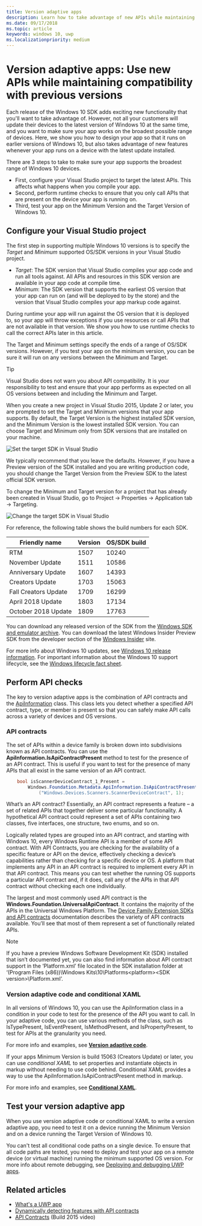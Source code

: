 ```yaml
---
title: Version adaptive apps
description: Learn how to take advantage of new APIs while maintaining compatibility with previous versions
ms.date: 09/17/2018
ms.topic: article
keywords: windows 10, uwp
ms.localizationpriority: medium
---
```

# Version adaptive apps: Use new APIs while maintaining compatibility with previous versions

Each release of the Windows 10 SDK adds exciting new functionality that you'll want to take advantage of. However, not all your customers will update their devices to the latest version of Windows 10 at the same time, and you want to make sure your app works on the broadest possible range of devices. Here, we show you how to design your app so that it runs on earlier versions of Windows 10, but also takes advantage of new features whenever your app runs on a device with the latest update installed.

There are 3 steps to take to make sure your app supports the broadest range of Windows 10 devices.

- First, configure your Visual Studio project to target the latest APIs. This affects what happens when you compile your app.
- Second, perform runtime checks to ensure that you only call APIs that are present on the device your app is running on.
- Third, test your app on the Minimum Version and the Target Version of Windows 10.

## Configure your Visual Studio project

The first step in supporting multiple Windows 10 versions is to specify the *Target* and *Minimum* supported OS/SDK versions in your Visual Studio project.

- *Target*: The SDK version that Visual Studio compiles your app code and run all tools against. All APIs and resources in this SDK version are available in your app code at compile time.
- *Minimum*: The SDK version that supports the earliest OS version that your app can run on (and will be deployed to by the store) and the version that Visual Studio compiles your app markup code against. 

During runtime your app will run against the OS version that it is deployed to, so your app will throw exceptions if you use resources or call APIs that are not available in that version. We show you how to use runtime checks to call the correct APIs later in this article.

The Target and Minimum settings specify the ends of a range of OS/SDK versions. However, if you test your app on the minimum version, you can be sure it will run on any versions between the Minimum and Target.

> [!TIP]
> Visual Studio does not warn you about API compatibility. It is your responsibility to test and ensure that your app performs as expected on all OS versions between and including the Minimum and Target.

When you create a new project in Visual Studio 2015, Update 2 or later, you are prompted to set the Target and Minimum versions that your app supports. By default, the Target Version is the highest installed SDK version, and the Minimum Version is the lowest installed SDK version. You can choose Target and Minimum only from SDK versions that are installed on your machine. 

![Set the target SDK in Visual Studio](images/vs-target-sdk-1.png)

We typically recommend that you leave the defaults. However, if you have a Preview version of the SDK installed and you are writing production code, you should change the Target Version from the Preview SDK to the latest official SDK version. 

To change the Minimum and Target version for a project that has already been created in Visual Studio, go to Project -> Properties -> Application tab -> Targeting.

![Change the target SDK in Visual Studio](images/vs-target-sdk-2.png)

For reference, the following table shows the build numbers for each SDK.

| Friendly name | Version | OS/SDK build |
| ---- | ---- | ---- |
| RTM | 1507 | 10240 |
| November Update | 1511 | 10586 |
| Anniversary Update | 1607 | 14393 |
| Creators Update | 1703 | 15063 |
| Fall Creators Update | 1709 | 16299 |
| April 2018 Update | 1803 | 17134 |
| October 2018 Update | 1809 | 17763 |

You can download any released version of the SDK from the [Windows SDK and emulator archive](https://developer.microsoft.com/downloads/sdk-archive). You can download the latest Windows Insider Preview SDK from the developer section of the [Windows Insider](https://insider.windows.com/Home/BuildWithWindows) site.

 For more info about Windows 10 updates, see [Windows 10 release information](https://technet.microsoft.com/windows/release-info). For important information about the Windows 10 support lifecycle, see the [Windows lifecycle fact sheet](https://support.microsoft.com/help/13853/windows-lifecycle-fact-sheet).

## Perform API checks

The key to version adaptive apps is the combination of API contracts and the [ApiInformation](https://docs.microsoft.com/uwp/api/windows.foundation.metadata.apiinformation) class. This class lets you detect whether a specified API contract, type, or member is present so that you can safely make API calls across a variety of devices and OS versions.

### API contracts

The set of APIs within a device family is broken down into subdivisions known as API contracts. You can use the **ApiInformation.IsApiContractPresent** method to test for the presence of an API contract. This is useful if you want to test for the presence of many APIs that all exist in the same version of an API contract.

```csharp
    bool isScannerDeviceContract_1_Present =
        Windows.Foundation.Metadata.ApiInformation.IsApiContractPresent
            ("Windows.Devices.Scanners.ScannerDeviceContract", 1);
```

What’s an API contract? Essentially, an API contract represents a feature – a set of related APIs that together deliver some particular functionality. A hypothetical API contract could represent a set of APIs containing two classes, five interfaces, one structure, two enums, and so on.

Logically related types are grouped into an API contract, and starting with Windows 10, every Windows Runtime API is a member of some API contract. With API Contracts, you are checking for the availability of a specific feature or API on the device, effectively checking a device’s capabilities rather than checking for a specific device or OS. A platform that implements any API in an API contract is required to implement every API in that API contract. This means you can test whether the running OS supports a particular API contract and, if it does, call any of the APIs in that API contract without checking each one individually.

The largest and most commonly used API contract is the **Windows.Foundation.UniversalApiContract**. It contains the majority of the APIs in the Universal Windows Platform. The [Device Family Extension SDKs and API contracts](https://docs.microsoft.com/uwp/extension-sdks/) documentation describes the variety of API contracts available. You’ll see that most of them represent a set of functionally related APIs.

> [!NOTE]
> If you have a preview Windows Software Development Kit (SDK) installed that isn’t documented yet, you can also find information about API contract support in the ‘Platform.xml’ file located in the SDK installation folder at ‘\(Program Files (x86))\Windows Kits\10\Platforms\<platform>\<SDK version>\Platform.xml’.

### Version adaptive code and conditional XAML

In all versions of Windows 10, you can use the ApiInformation class in a condition in your code to test for the presence of the API you want to call. In your adaptive code, you can use various methods of the class, such as IsTypePresent, IsEventPresent, IsMethodPresent, and IsPropertyPresent, to test for APIs at the granularity you need.

For more info and examples, see **[Version adaptive code](version-adaptive-code.md)**.

If your apps Minimum Version is build 15063 (Creators Update) or later, you can use *conditional XAML* to set properties and instantiate objects in markup without needing to use code behind. Conditional XAML provides a way to use the ApiInformation.IsApiContractPresent method in markup.

For more info and examples, see **[Conditional XAML](conditional-xaml.md)**.

## Test your version adaptive app

When you use version adaptive code or conditional XAML to write a version adaptive app, you need to test it on a device running the Minimum Version and on a device running the Target Version of Windows 10.

You can't test all conditional code paths on a single device. To ensure that all code paths are tested, you need to deploy and test your app on a remote device (or virtual machine) running the minimum supported OS version.
For more info about remote debugging, see [Deploying and debugging UWP apps](deploying-and-debugging-uwp-apps.md).

## Related articles

- [What's a UWP app](https://docs.microsoft.com/windows/uwp/get-started/universal-application-platform-guide)
- [Dynamically detecting features with API contracts](https://blogs.windows.com/buildingapps/2015/09/15/dynamically-detecting-features-with-api-contracts-10-by-10/)
- [API Contracts](https://channel9.msdn.com/Events/Build/2015/3-733) (Build 2015 video)
